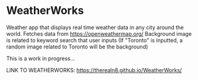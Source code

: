 # WeatherWorks
Weather app that displays real time weather data in any city around the world.
Fetches data from https://openweathermap.org/
Background image is related to keyword search that user inputs (If "Toronto" is inputted, a random image related to Toronto will be the background)

This is a work in progress... 


LINK TO WEATHERWORKS: https://therealn8.github.io/WeatherWorks/
